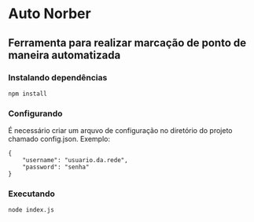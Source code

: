 # Auto Norber
## Ferramenta para realizar marcação de ponto de maneira automatizada

### Instalando dependências
    npm install

### Configurando
É necessário criar um arquvo de configuração no diretório do projeto chamado config.json.
Exemplo:

    {
        "username": "usuario.da.rede",
        "password": "senha"
    }

### Executando
    node index.js
